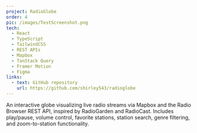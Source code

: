 ```yaml
---
project: RadioGlobe
order: 4
pic: /images/TestScreenshot.png
tech:
  - React
  - TypeScript
  - TailwindCSS
  - REST APIs
  - Mapbox
  - TanStack Query
  - Framer Motion
  - Figma
links:
  - text: GitHub repository
    url: https://github.com/shirley543/radioglobe
---
```


An interactive globe visualizing live radio streams via Mapbox and the Radio Browser REST API, inspired by RadioGarden and RadioCast. Includes play/pause, volume control, favorite stations, station search, genre filtering, and zoom-to-station functionality.
